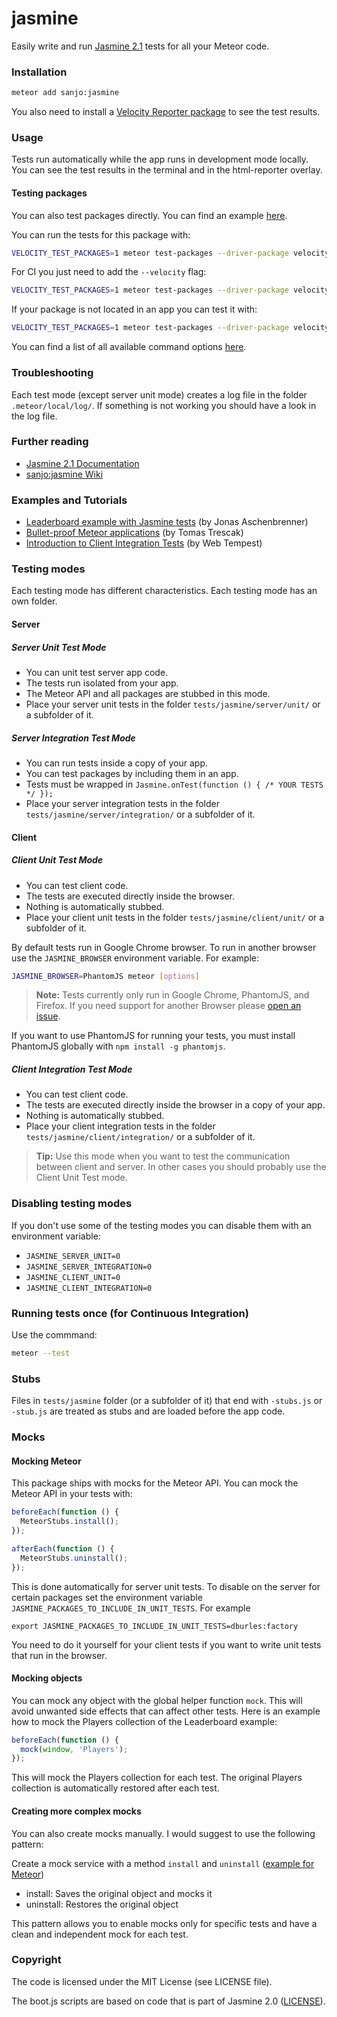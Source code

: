 # jasmine

Easily write and run [Jasmine 2.1](http://jasmine.github.io/2.1/introduction.html) tests for all your Meteor code.

### Installation

```bash
meteor add sanjo:jasmine
```

You also need to install a [Velocity Reporter package](https://github.com/meteor-velocity/velocity#reporters) to see the test results.

### Usage

Tests run automatically while the app runs in development mode locally.
You can see the test results in the terminal and in the html-reporter overlay.

#### Testing packages

You can also test packages directly. You can find an example [here](https://github.com/Sanjo/meteor-jasmine/tree/master/test-app/packages/package-to-test).

You can run the tests for this package with:

```bash
VELOCITY_TEST_PACKAGES=1 meteor test-packages --driver-package velocity:html-reporter package-to-test
```

For CI you just need to add the `--velocity` flag:

```bash
VELOCITY_TEST_PACKAGES=1 meteor test-packages --driver-package velocity:html-reporter --velocity package-to-test
```

If your package is not located in an app you can test it with:

```bash
VELOCITY_TEST_PACKAGES=1 meteor test-packages --driver-package velocity:html-reporter --velocity ./
```

You can find a list of all available command options [here](https://github.com/meteor/meteor/blob/120febbf8a40f262e436d907ff36e469a19d7698/tools/commands.js#L1295-L1339).

### Troubleshooting

Each test mode (except server unit mode) creates a log file in the folder `.meteor/local/log/`. If something is not working you should have a look in the log file.

### Further reading

* [Jasmine 2.1 Documentation](http://jasmine.github.io/2.1/introduction.html)
* [sanjo:jasmine Wiki](https://github.com/Sanjo/meteor-jasmine/wiki)

### Examples and Tutorials

* [Leaderboard example with Jasmine tests](https://github.com/meteor-velocity/velocity-example/tree/jasmine-only/tests/jasmine/) (by Jonas Aschenbrenner)
* [Bullet-proof Meteor applications](http://doctorllama.wordpress.com/2014/09/22/bullet-proof-internationalised-meteor-applications-with-velocity-unit-testing-integration-testing-and-jasmine/) (by Tomas Trescak)
* [Introduction to Client Integration Tests](http://webtempest.com/meteor-js-testing) (by Web Tempest)

### Testing modes

Each testing mode has different characteristics. Each testing mode has an own folder.

#### Server

##### Server Unit Test Mode

* You can unit test server app code.
* The tests run isolated from your app.
* The Meteor API and all packages are stubbed in this mode.
* Place your server unit tests in the folder `tests/jasmine/server/unit/` or a subfolder of it.

##### Server Integration Test Mode

* You can run tests inside a copy of your app.
* You can test packages by including them in an app.
* Tests must be wrapped in `Jasmine.onTest(function () { /* YOUR TESTS */ });`
* Place your server integration tests in the folder `tests/jasmine/server/integration/` or a subfolder of it.

#### Client

##### Client Unit Test Mode

* You can test client code.
* The tests are executed directly inside the browser.
* Nothing is automatically stubbed.
* Place your client unit tests in the folder `tests/jasmine/client/unit/` or a subfolder of it.

By default tests run in Google Chrome browser. To run in another browser use the `JASMINE_BROWSER` environment variable. For example:

```bash
JASMINE_BROWSER=PhantomJS meteor [options]
```

> __Note:__ Tests currently only run in Google Chrome, PhantomJS, and Firefox. If you need support for another Browser please [open an issue](https://github.com/Sanjo/meteor-jasmine/issues/new).

If you want to use PhantomJS for running your tests, you must install PhantomJS
globally with `npm install -g phantomjs`.

##### Client Integration Test Mode

* You can test client code.
* The tests are executed directly inside the browser in a copy of your app.
* Nothing is automatically stubbed.
* Place your client integration tests in the folder `tests/jasmine/client/integration/` or a subfolder of it.

> __Tip:__ Use this mode when you want to test the communication between client and server.
> In other cases you should probably use the Client Unit Test mode.

### Disabling testing modes

If you don't use some of the testing modes you can disable them with an environment variable:

* `JASMINE_SERVER_UNIT=0`
* `JASMINE_SERVER_INTEGRATION=0`
* `JASMINE_CLIENT_UNIT=0`
* `JASMINE_CLIENT_INTEGRATION=0`

### Running tests once (for Continuous Integration)

Use the commmand:

```bash
meteor --test
```

### Stubs

Files in `tests/jasmine` folder (or a subfolder of it) that end with `-stubs.js` or `-stub.js` are treated as stubs and are loaded before the app code.

### Mocks

#### Mocking Meteor

This package ships with mocks for the Meteor API. You can mock the Meteor API in your tests with:

```javascript
beforeEach(function () {
  MeteorStubs.install();
});

afterEach(function () {
  MeteorStubs.uninstall();
});
```

This is done automatically for server unit tests. To disable on the server for certain packages set the environment variable `JASMINE_PACKAGES_TO_INCLUDE_IN_UNIT_TESTS`. For example

    export JASMINE_PACKAGES_TO_INCLUDE_IN_UNIT_TESTS=dburles:factory 

You need to do it yourself for your client tests if you want to write
unit tests that run in the browser.

#### Mocking objects

You can mock any object with the global helper function `mock`.
This will avoid unwanted side effects that can affect other tests.
Here is an example how to mock the Players collection of the Leaderboard example:

```javascript
beforeEach(function () {
  mock(window, 'Players');
});
```

This will mock the Players collection for each test.
The original Players collection is automatically restored after each test.

#### Creating more complex mocks

You can also create mocks manually. I would suggest to use the following pattern:

Create a mock service with a method `install` and `uninstall` ([example for Meteor](https://github.com/alanning/meteor-stubs/blob/master/index.js))

  * install: Saves the original object and mocks it
  * uninstall: Restores the original object

This pattern allows you to enable mocks only for specific tests and have a clean and independent mock for each test.

### Copyright

The code is licensed under the MIT License (see LICENSE file).

The boot.js scripts are based on code that is part of Jasmine 2.0 ([LICENSE](https://github.com/pivotal/jasmine/blob/v2.0.0/MIT.LICENSE)).
